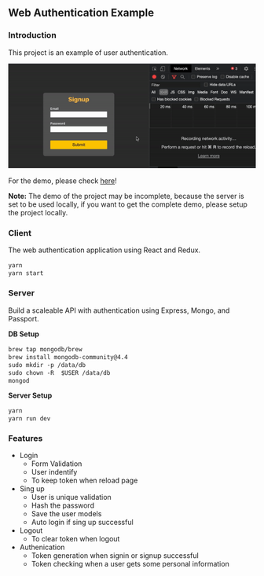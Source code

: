 ## Web Authentication Example

### Introduction

This project is an example of user authentication.

![demo](https://github.com/lthong/web-authentication-example/blob/master/auth-example-demo.gif)

For the demo, please check [here](https://lthong.github.io/web-authentication-example)!

**Note:** The demo of the project may be incomplete, because the server is set to be used locally, if you want to get the complete demo, please setup the project locally.

### Client

The web authentication application using React and Redux.

```
yarn
yarn start
```

### Server

Build a scaleable API with authentication using Express, Mongo, and Passport.

**DB Setup**

```
brew tap mongodb/brew
brew install mongodb-community@4.4
sudo mkdir -p /data/db
sudo chown -R  $USER /data/db
mongod
```

**Server Setup**

```
yarn
yarn run dev
```

### Features

- Login
  - Form Validation
  - User indentify
  - To keep token when reload page
- Sing up
  - User is unique validation
  - Hash the password
  - Save the user models
  - Auto login if sing up successful
- Logout
  - To clear token when logout
- Authenication
  - Token generation when signin or signup successful
  - Token checking when a user gets some personal information
